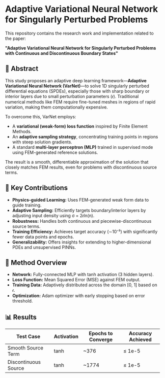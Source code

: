
# Adaptive Variational Neural Network for Singularly Perturbed Problems

This repository contains the research work and implementation related to the paper:

**"Adaptive Variational Neural Network for Singularly Perturbed Problems with Continuous and Discontinuous Boundary States"**

## 📄 Abstract

This study proposes an adaptive deep learning framework—**Adaptive Variational Neural Network (VarNet)**—to solve 1D singularly perturbed differential equations (SPDEs), especially those with sharp boundary or interior layers due to small perturbation parameters (𝜖). Traditional numerical methods like FEM require fine-tuned meshes in regions of rapid variation, making them computationally expensive.

To overcome this, VarNet employs:
- A **variational (weak-form) loss function** inspired by Finite Element Methods.
- An **adaptive sampling strategy**, concentrating training points in regions with steep solution gradients.
- A standard **multi-layer perceptron (MLP)** trained in supervised mode using FEM-generated reference solutions.

The result is a smooth, differentiable approximation of the solution that closely matches FEM results, even for problems with discontinuous source terms.

## 🚀 Key Contributions

- **Physics-guided Learning:** Uses FEM-generated weak form data to guide training.
- **Adaptive Sampling:** Efficiently targets boundary/interior layers by adjusting input density using σ = 2𝜖ln(n).
- **Robustness:** Handles both continuous and piecewise-discontinuous source terms.
- **Training Efficiency:** Achieves target accuracy (∼10⁻⁵) with significantly fewer data points and epochs.
- **Generalizability:** Offers insights for extending to higher-dimensional PDEs and unsupervised PINNs.

## 🧠 Method Overview

- **Network:** Fully-connected MLP with tanh activation (3 hidden layers).
- **Loss Function:** Mean Squared Error (MSE) against FEM output.
- **Training Data:** Adaptively distributed across the domain [0, 1] based on 𝜖.
- **Optimization:** Adam optimizer with early stopping based on error threshold.

## 📊 Results

| Test Case | Activation | Epochs to Converge | Accuracy Achieved |
|-----------|------------|--------------------|--------------------|
| Smooth Source Term | tanh | ~376 | ≤ 1e-5 |
| Discontinuous Source | tanh | ~1774 | ≤ 1e-5 |




